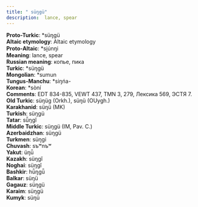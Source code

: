 ```yaml
---
title: " süŋgü"
description:  lance, spear
---
```


<strong>Proto-Turkic</strong>:  *süŋgü<br>
<strong>Altaic etymology</strong>:  Altaic etymology<br>
<strong> Proto-Altaic</strong>:  *si̯únŋi<br>
<strong>Meaning</strong>:  lance, spear<br>
<strong>Russian meaning</strong>:  копье, пика<br>
<strong>Turkic</strong>:  *süŋgü<br>
<strong>Mongolian</strong>:  *sumun<br>
<strong>Tungus-Manchu</strong>:  *siŋńa-<br>
<strong>Korean</strong>:  *sòní<br>
<strong>Comments</strong>:  EDT 834-835, VEWT 437, TMN 3, 279, Лексика 569, ЭСТЯ 7.<br>
<strong>Old Turkic</strong>:  süŋüg (Orkh.), süŋü (OUygh.)<br>
<strong>Karakhanid</strong>:  süŋü (MK)<br>
<strong>Turkish</strong>:  süŋgü<br>
<strong>Tatar</strong>:  sü̆ŋgĭ<br>
<strong>Middle Turkic</strong>:  süŋgü (IM, Pav. C.)<br>
<strong>Azerbaidzhan</strong>:  süŋgü<br>
<strong>Turkmen</strong>:  süŋgi<br>
<strong>Chuvash</strong>:  sъʷnъʷ<br>
<strong>Yakut</strong>:  üŋǖ<br>
<strong>Kazakh</strong>:  süŋgĭ<br>
<strong>Noghai</strong>:  süŋgĭ<br>
<strong>Bashkir</strong>:  hü̆ŋgü̆<br>
<strong>Balkar</strong>:  süŋü<br>
<strong>Gagauz</strong>:  süŋgü<br>
<strong>Karaim</strong>:  süŋgü<br>
<strong>Kumyk</strong>:  süŋü<br>


